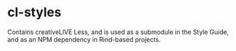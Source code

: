 cl-styles
=========

Contains creativeLIVE Less, and is used as a submodule in the Style Guide, and as an NPM dependency in Rind-based projects.
